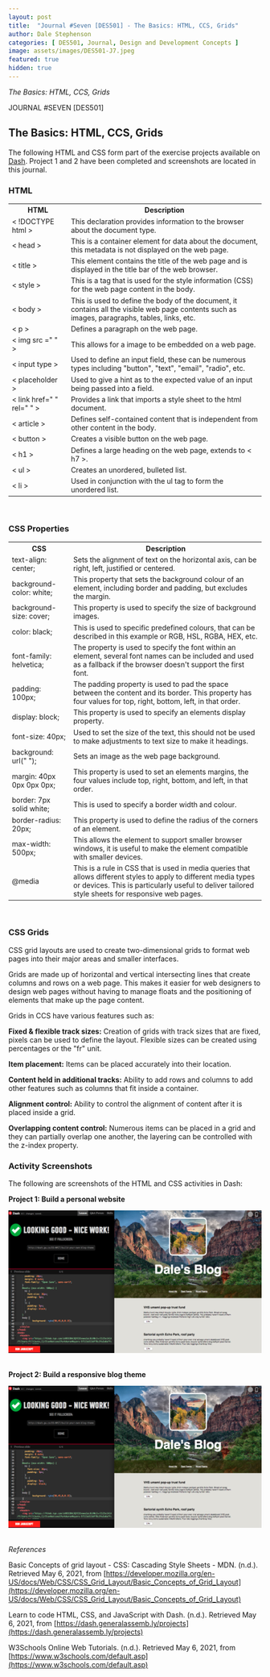 ```yaml
---
layout: post
title:  "Journal #Seven [DES501] - The Basics: HTML, CCS, Grids" 
author: Dale Stephenson
categories: [ DES501, Journal, Design and Development Concepts ]
image: assets/images/DES501-J7.jpeg
featured: true
hidden: true
---
```

<i>The Basics: HTML, CCS, Grids</i>

JOURNAL #SEVEN [DES501]

<h2>The Basics: HTML, CCS, Grids</h2>
 
The following HTML and CSS form part of the exercise projects available on [Dash](https://dash.generalassemb.ly/projects). Project 1 and 2 have been completed and screenshots are located in this journal.
 
<h3>HTML</h3>
 
<table style="width:100%">
  <tr>
    <th>HTML</th>
    <th>Description</th>
  </tr>
  <tr>
    <td>< !DOCTYPE html ></td>
    <td>This declaration provides information to the browser about the document type.</td>
  </tr>
  <tr>
    <td>< head ></td>
    <td>This is a container element for data about the document, this metadata is not displayed on the web page.</td>
  </tr>
    <tr>
    <td>< title ></td>
    <td>This element contains the title of the web page and is displayed in the title bar of the web browser.</td>
  </tr>
  <tr>
    <td>< style ></td>
    <td>This is a tag that is used for the style information (CSS) for the web page content in the body.</td>
  </tr>
    <tr>
    <td>< body ></td>
    <td>This is used to define the body of the document, it contains all the visible web page contents such as images, paragraphs, tables, links, etc.</td>
  </tr>
  <tr>
    <td>< p ></td>
    <td>Defines a paragraph on the web page. </td>
  </tr>
  <tr>
    <td>< img src =" " ></td>
    <td>This allows for a image to be embedded on a web page.</td>
  </tr>
  <tr>
    <td>< input type ></td>
    <td>Used to define an input field, these can be numerous types including "button", "text", "email", "radio", etc.</td>
  </tr>
  <tr>
    <td>< placeholder ></td>
    <td>Used to give a hint as to the expected value of an input being passed into a field.</td>
  </tr>
  <tr>
    <td>< link href=" " rel=" " ></td>
    <td>Provides a link that imports a style sheet to the html document.</td>
  </tr>
  <tr>
    <td>< article ></td>
    <td>Defines self-contained content that is independent from other content in the body.</td>
  </tr>
  <tr>
    <td>< button ></td>
    <td>Creates a visible button on the web page. </td>
  </tr>
  <tr>
    <td>< h1 ></td>
    <td>Defines a large heading on the web page, extends to < h7 >.</td>
  </tr>
  <tr>
    <td>< ul ></td>
    <td>Creates an unordered, bulleted list.</td>
  </tr>
  <tr>
    <td>< li ></td>
    <td>Used in conjunction with the ul tag to form the unordered list.</td>
  </tr>
</table>
<br>
 
<h3>CSS Properties</h3>
 
<table style="width:100%">
  <tr>
    <th>CSS</th>
    <th>Description</th>
  </tr>
  <tr>
    <td>text-align: center;</td>
    <td>Sets the alignment of text on the horizontal axis, can be right, left, justified or centered.</td>
  </tr>
  <tr>
    <td>background-color: white;</td>
    <td>This property that sets the background colour of an element, including border and padding, but excludes the margin.</td>
  </tr>
    <tr>
    <td>background-size: cover;</td>
    <td>This property is used to specify the size of background images.</td>
  </tr>
  <tr>
    <td>color: black;</td>
    <td>This is used to specific predefined colours, that can be described in this example or RGB, HSL, RGBA, HEX, etc.</td>
  </tr>
    <tr>
    <td>font-family: helvetica;</td>
    <td> The property is used to specify the font within an element, several font names can be included and used as a fallback if the browser doesn't support the first font.</td>
  </tr>
  <tr>
    <td>padding: 100px;</td>
    <td>The padding property is used to pad the space between the content and its border. This property has four values for top, right, bottom, left, in that order.</td>
  </tr>
  <tr>
    <td>display: block;</td>
    <td>This property is used to specify an elements display property.</td>
  </tr>
  <tr>
    <td>font-size: 40px;</td>
    <td>Used to set the size of the text, this should not be used to make adjustments to text size to make it headings.</td>
  </tr>
  <tr>
    <td>background: url(" ");</td>
    <td>Sets an image as the web page background.</td>
  </tr>
  <tr>
    <td>margin: 40px 0px 0px 0px;</td>
    <td>This property is used to set an elements margins, the four values include top, right, bottom, and left, in that order.</td>
  </tr>
  <tr>
    <td>border: 7px solid white;</td>
    <td>This is used to specify a border width and colour.</td>
  </tr>
  <tr>
    <td>border-radius: 20px;</td>
    <td>This property is used to define the radius of the corners of an element.</td>
  </tr>
  <tr>
    <td>max-width: 500px;</td>
    <td>This allows the element to support smaller browser windows, it is useful to make the element compatible with smaller devices.</td>
  </tr>
  <tr>
    <td>@media</td>
    <td>This is a rule in CSS that is used in media queries that allows different styles to apply to different media types or devices. This is particularly useful to deliver tailored style sheets for responsive web pages.</td>
  </tr>
</table><br>
 
<h3>CSS Grids</h3>
 
CSS grid layouts are used to create two-dimensional grids to format web pages into their major areas and smaller interfaces.
 
Grids are made up of horizontal and vertical intersecting lines that create columns and rows on a web page. This makes it easier for web designers to design web pages without having to manage floats and the positioning of elements that make up the page content.
 
Grids in CCS have various features such as:
 
<b>Fixed & flexible track sizes:</b> Creation of grids with track sizes that are fixed, pixels can be used to define the layout. Flexible sizes can be created using percentages or the "fr" unit.
 
<b>Item placement:</b> Items can be placed accurately into their location.
 
<b>Content held in additional tracks:</b> Ability to add rows and columns to add other features such as columns that fit inside a container.
 
<b>Alignment control:</b> Ability to control the alignment of content after it is placed inside a grid.
 
<b>Overlapping content control:</b> Numerous items can be placed in a grid and they can partially overlap one another, the layering can be controlled with the z-index property.<br>
 
<h3>Activity Screenshots</h3>
 
The following are screenshots of the HTML and CSS activities in Dash:<br>
 
<b>Project 1: Build a personal website</b><br>

<center><img src="/assets/images/DES501_PRJ1.png" alt="HTML and CSS Dash project 1"></center><br>
 
<b>Project 2: Build a responsive blog theme</b><br>

<center><img src="/assets/images/DES501_PRJ1.png" alt="HTML and CSS Dash project 2"></center><br>
 
<i>References</i><br>
 
Basic Concepts of grid layout - CSS: Cascading Style Sheets - MDN. (n.d.). Retrieved May 6, 2021, from [https://developer.mozilla.org/en-US/docs/Web/CSS/CSS_Grid_Layout/Basic_Concepts_of_Grid_Layout](https://developer.mozilla.org/en-US/docs/Web/CSS/CSS_Grid_Layout/Basic_Concepts_of_Grid_Layout)<br>
 
Learn to code HTML, CSS, and JavaScript with Dash. (n.d.). Retrieved May 6, 2021, from [https://dash.generalassemb.ly/projects](https://dash.generalassemb.ly/projects)<br>
 
W3Schools Online Web Tutorials. (n.d.). Retrieved May 6, 2021, from [https://www.w3schools.com/default.asp](https://www.w3schools.com/default.asp)